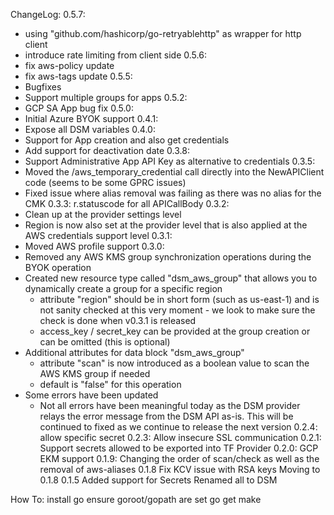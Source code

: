 ChangeLog:
0.5.7:
- using "github.com/hashicorp/go-retryablehttp" as wrapper for http client
- introduce rate limiting from client side
0.5.6:
- fix aws-policy update
- fix aws-tags update
0.5.5:
- Bugfixes
- Support multiple groups for apps
0.5.2:
- GCP SA App bug fix
0.5.0:
- Initial Azure BYOK support
0.4.1:
- Expose all DSM variables
0.4.0:
- Support for App creation and also get credentials
- Add support for deactivation date
0.3.8:
- Support Administrative App API Key as alternative to credentials
0.3.5:
- Moved the /aws_temporary_credential call directly into the NewAPIClient code (seems to be some GPRC issues)
- Fixed issue where alias removal was failing as there was no alias for the CMK
0.3.3: r.statuscode for all APICallBody
0.3.2:
- Clean up at the provider settings level
- Region is now also set at the provider level that is also applied at the AWS credentials support level
0.3.1:
- Moved AWS profile support
0.3.0:
- Removed any AWS KMS group synchronization operations during the BYOK operation
- Created new resource type called "dsm_aws_group" that allows you to dynamically create a group for a specific region
    - attribute "region" should be in short form (such as us-east-1) and is not sanity checked at this very moment - we look to make sure the check is done when v0.3.1 is released
    - access_key / secret_key can be provided at the group creation or can be omitted (this is optional)
- Additional attributes for data block "dsm_aws_group"
    - attribute "scan" is now introduced as a boolean value to scan the AWS KMS group if needed
    - default is "false" for this operation
- Some errors have been updated
    - Not all errors have been meaningful today as the DSM provider relays the error message from the DSM API as-is. This will be continued to fixed as we continue to release the next version
0.2.4: allow specific secret
0.2.3:
Allow insecure SSL communication
0.2.1:
Support secrets allowed to be exported into TF Provider
0.2.0:
GCP EKM support
0.1.9:
Changing the order of scan/check as well as the removal of aws-aliases
0.1.8
Fix KCV issue with RSA keys
Moving to 0.1.8
0.1.5
Added support for Secrets
Renamed all to DSM

How To:
install go
ensure goroot/gopath are set
go get
make
